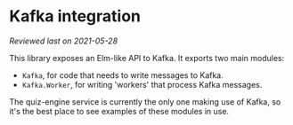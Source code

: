 # Kafka integration

_Reviewed last on 2021-05-28_

This library exposes an Elm-like API to Kafka. It exports two main modules:

- `Kafka`, for code that needs to write messages to Kafka.
- `Kafka.Worker`, for writing 'workers' that process Kafka messages.

The quiz-engine service is currently the only one making use of Kafka, so it's the best place to see examples of these modules in use.

